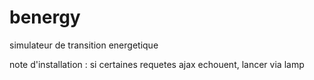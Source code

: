 # benergy
simulateur de transition energetique

note d'installation :
si certaines requetes ajax echouent, lancer via lamp
